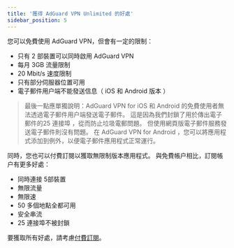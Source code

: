 ```yaml
---
title: '獲得 AdGuard VPN Unlimited 的好處'
sidebar_position: 5
---
```

 
您可以免費使用 AdGuard VPN，但會有一定的限制：

* 只有 2 部裝置可以同時啟用 AdGuard VPN
* 每月 3GB 流量限制
* 20 Mbit/s 速度限制
* 只有部分伺服器位置可用
* 電子郵件用户端不能發送信息（ iOS 和 Android 版本 ）

> 最後一點應單獨說明：AdGuard VPN for iOS 和 Android 的免費使用者無法透過電子郵件用户端發送電子郵件。 這是因為我們封鎖了用於傳出電子郵件的25 連接埠 ，從而防止垃圾電郵問題。 但使用網頁版電子郵件服務發送電子郵件則沒有問題。 在 AdGuard VPN for Android ，您可以將應用程式添加到例外，以便電子郵件應用程式正常運行。

同時，您也可以付費訂閱以獲取無限制版本應用程式。 與免費帳户相比，訂閱帳户有更多好處：

* 同時連接 5部裝置
* 無限流量
* 無限速
* 50 多個地點全都可用
* 安全串流
* 25 連接埠不被封鎖

要獲取所有好處，請考慮[付費訂閱](subscription.md)。